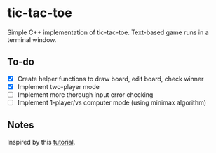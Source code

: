 # tic-tac-toe
 Simple C++ implementation of tic-tac-toe. Text-based game runs in a terminal window.

 ## To-do
- [x] Create helper functions to draw board, edit board, check winner
- [x] Implement two-player mode
- [ ] Implement more thorough input error checking
- [ ] Implement 1-player/vs computer mode (using minimax algorithm)

## Notes
Inspired by this [tutorial](https://www.youtube.com/watch?v=KrH1qNVYKO0).